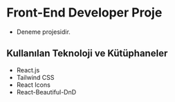 # Front-End Developer Proje

* Deneme projesidir.

## Kullanılan Teknoloji ve Kütüphaneler
* React.js
* Tailwind CSS
* React Icons
* React-Beautiful-DnD